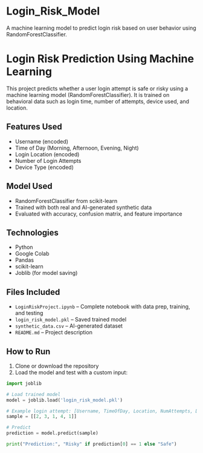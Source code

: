 # Login_Risk_Model
A machine learning model to predict login risk based on user behavior using RandomForestClassifier.

# Login Risk Prediction Using Machine Learning

This project predicts whether a user login attempt is safe or risky using a machine learning model (RandomForestClassifier). It is trained on behavioral data such as login time, number of attempts, device used, and location.

## Features Used
- Username (encoded)
- Time of Day (Morning, Afternoon, Evening, Night)
- Login Location (encoded)
- Number of Login Attempts
- Device Type (encoded)

## Model Used
- RandomForestClassifier from scikit-learn
- Trained with both real and AI-generated synthetic data
- Evaluated with accuracy, confusion matrix, and feature importance

## Technologies
- Python
- Google Colab
- Pandas
- scikit-learn
- Joblib (for model saving)

## Files Included
- `LoginRiskProject.ipynb` – Complete notebook with data prep, training, and testing
- `login_risk_model.pkl` – Saved trained model
- `synthetic_data.csv` – AI-generated dataset
- `README.md` – Project description

## How to Run

1. Clone or download the repository
2. Load the model and test with a custom input:

```python
import joblib

# Load trained model
model = joblib.load('login_risk_model.pkl')

# Example login attempt: [Username, TimeOfDay, Location, NumAttempts, Device]
sample = [[2, 3, 1, 4, 1]]

# Predict
prediction = model.predict(sample)

print("Prediction:", "Risky" if prediction[0] == 1 else "Safe")

